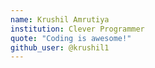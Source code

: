 ```yaml
---
name: Krushil Amrutiya 
institution: Clever Programmer 
quote: "Coding is awesome!"
github_user: @krushil1
---
```

